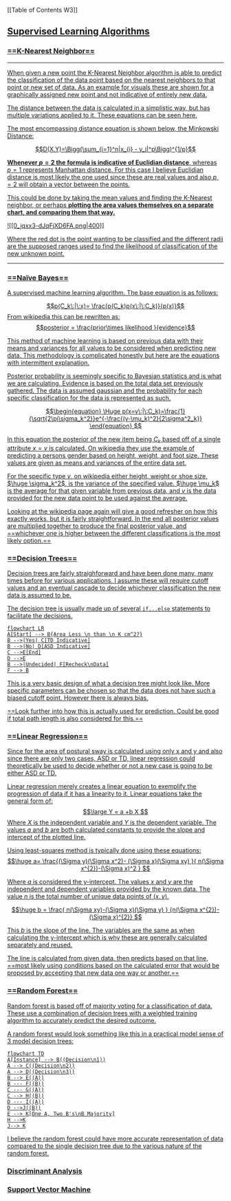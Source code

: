 [[Table of Contents W3]]

## <u>**Supervised Learning Algorithms**

### ==K-Nearest Neighbor==

---
When given a new point the K-Nearest Neighbor algorithm is able to predict the classification of the data point based on the nearest neighbors to that point or new set of data. As an example for visuals these are shown for a graphically assigned new point and not indicative of entirely new data.

The distance between the data is calculated in a simplistic way, but has multiple variations applied to it. These equations can be seen [here](https://www.ibm.com/topics/knn#:~:text=The%20k-nearest%20neighbors%20algorithm%2C%20also%20known%20as%20KNN%20or,of%20an%20individual%20data%20point.).

The most encompassing distance equation is shown below, the Minkowski Distance:

$$D(X,Y)=\Bigg(\sum_{i=1}^n|x_{i} - y_i|^p\Bigg)^{1/p}$$

**Whenever $p = 2$ the formula is indicative of Euclidian distance**, whereas $p=1$ represents Manhattan distance. For this case I believe Euclidian distance is most likely the one used since these are real values and also $p=2$ will obtain a vector between the points.

This could be done by taking the mean values and finding the K-Nearest neighbor, or perhaps <u>**plotting the area values themselves on a separate chart, and comparing them that way.**

![[0_jqxx3-dJqFjXD6FA.png|400]]

Where the red dot is the point wanting to be classified and the different radii are the supposed ranges used to find the likelihood of classification of the new unknown point.

---
### ==Naïve Bayes==

A supervised machine learning algorithm. The base equation is as follows:

$$p(C_k\:|\:x)= \frac{p(C_k)p(x\:|\:C_k)}{p(x)}$$
From wikipedia this can be rewritten as:
$$posterior = \frac{prior\times likelihood  }{evidence}$$

This method of machine learning is based on previous data with their means and variances for all values to be considered when predicting new data. This methodology is complicated honestly but here are the equations with intermittent explanation.

Posterior probability is seemingly specific to Bayesian statistics and is what we are calculating. Evidence is based on the total data set previously gathered.
The data is assumed gaussian and the probability for each specific classification for the data is represented as such.

$$\begin{equation} 
\Huge
p(x=v\:|\:C_k)=\frac{1}{\sqrt{2\pi\sigma_k^2}}e^{-\frac{(v-\mu_k)^2}{2\sigma^2_k}}
\end{equation}
$$

In this equation the posterior of the new item being $C_k$ based off of a single attribute $x=v$ is calculated. On [wikipedia](https://en.wikipedia.org/wiki/Naive_Bayes_classifier#Examples) they use the example of predicting a persons gender based on height, weight, and foot size. These values are given as means and variances of the entire data set.

For the specific type $v$, on wikipedia either height, weight or shoe size, $\huge \sigma_k^2$, is the variance of the specified value. $\huge \mu_k$ is the average for that given variable from previous data, and $v$ is the data provided for the new data point to be used against the average.

Looking at the wikipedia page again will give a good refresher on how this exactly works, but it is fairly straightforward. In the end all posterior values are multiplied together to produce the final posterior value, and ==whichever one is higher between the different classifications is the most likely option.==

### ==Decision Trees==

Decision trees are fairly straighforward and have been done many, many times before for various applications. I assume these will require cutoff values and an eventual cascade to decide whichever classification the new data is assumed to be.

The decision tree is usually made up of several `if...else` statements to facilitate the decisions.
```mermaid
flowchart LR
A[Start] --> B{Area Less \n than \n K cm^2?}
B -->|Yes| C[TD Indicative]
B -->|No| D[ASD Indicative]
C -->E[End]
D -->E
B -->|Undecided| F[Recheck\nData]
F --> B
```

This is a very basic design of what a decision tree might look like. More specific parameters can be chosen so that the data does not have such a biased cutoff point. However there is always bias.

==Look further into how this is actually used for prediction. Could be good if total path length is also considered for this.==

### ==Linear Regression==
Since for the area of postural sway is calculated using only x and y and also since there are only two cases, ASD or TD, linear regression could theoretically be used to decide whether or not a new case is going to be either ASD or TD.

Linear regression merely creates a linear equation to exemplify the progression of data if it has a linearity to it.
Linear equations take the general form of:
$$\large
Y = a +b X
$$
Where $X$ is the independent variable and $Y$ is the dependent variable. The values $a$ and $b$ are both calculated constants to provide the slope and intercept of the plotted line.

Using least-squares method is typically done using these equations:
$$\huge
a= \frac{(\Sigma y)(\Sigma x^2)-
(\Sigma x)(\Sigma xy)
}{
n(\Sigma x^{2})-(\Sigma x)^2
}
$$

Where $a$ is considered the y-intercept. The values $x$ and $y$ are the independent and dependent variables provided by the known data. The value $n$ is the total number of unique data points of $(x,y)$.

$$\huge
b = \frac{
n(\Sigma xy)-(\Sigma x)(\Sigma y)
}
{n(\Sigma x^{2})-(\Sigma x)^{2}}
$$

This $b$ is the slope of the line. The variables are the same as when calculating the y-intercept which is why these are generally calculated separately and reused.

The line is calculated from given data, then predicts based on that line, ==most likely using conditions based on the calculated error that would be proposed by accepting that new data one way or another.==

### ==Random Forest==
Random forest is based off of majority voting for a classification of data. These use a combination of decision trees with a weighted training algorithm to accurately predict the desired outcome.

A random forest would look something like this in a practical model sense of 3 model decision trees:

```mermaid
flowchart TD
A[Instance] --> B((Decision\n1))
A --> C((Decision\n2))
A --> D((Decision\n3))
B --> E((A))
B --- F((B))
C --- G((A))
C --> H((B))
D --- I((A))
D -->J((B))
E --> K[One A, Two B's\nB Majority]
H -->K
J--> K
```

I believe the random forest could have more accurate representation of data compared to the single decision tree due to the various nature of the random forest.
### Discriminant Analysis

### Support Vector Machine